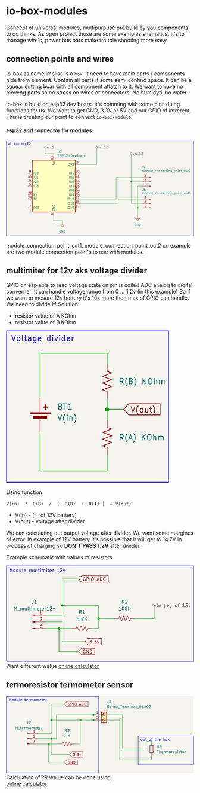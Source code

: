 # io-box-modules

Concept of universal modules, multipurpuse pre build by you components to do thinks. As open project those are some examples shematics. It's to manage wire's, power bus bars make trouble shooting more easy.

## connection points and wires

io-box as name implise is a `box`. It need to have main parts / components hide from element. Contain all parts it some semi confind space. It can be a squear cutting boar with all component attatch to it. We want to have no moveng parts so no stress on wires or connectors. No humidyti, no water.

io-box is build on esp32 dev boars. It's comming with some pins duing functions for us. We want to get GND, 3.3V or 5V and our GPIO of intrerent. This is creating our point to connect `io-box-module`.


#### esp32 and connector for modules

![](./assets/schematic_esp32_module_connector.png)

module_connection_point_out1, module_connection_point_out2 on example are two module connection point's to use with modules.


## multimiter for 12v aks voltage divider

GPIO on esp able to read voltage state on pin is colled ADC analog to digital converner. It can handle voltage range from 0 ... 1.2v (in this example) So if we want to mesure 12v battery it's 10x more then max of GPIO can handle. We need to divide it! 
Solution:
- resistor value of A KOhm
- resistor value of B KOhm

![](./assets/schematic_voltage_divider.png)

Using function
```
V(in)  *  R(B)  /  (  R(B)  +  R(A) )  = V(out)
```
* V(in) - ( + of 12V battery)
* V(out) - voltage after divider

We can calculating out output voltage after divider. We want some margines of error. In example of 12V battery it's possible that it will get to 14.7V in process of charging so **DON'T PASS 1.2V** after divider.



Example schematic with values of resistors.

![](./assets/schematic_module_multimiter_12v.png)
Want different walue 
[online calculator](https://ohmslawcalculator.com/voltage-divider-calculator)



## termoresistor termometer sensor

![](./assets/schematic_module_termometer.png)
Calculation of ?R walue can be done using  
[online calculator](https://ohmslawcalculator.com/voltage-divider-calculator)

